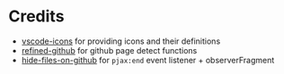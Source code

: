 # Credits

- [vscode-icons](https://github.com/vscode-icons/vscode-icons) for providing icons and their definitions
- [refined-github](https://github.com/sindresorhus/refined-github/blob/master/src/libs/page-detect.js) for github page detect functions
- [hide-files-on-github](https://github.com/sindresorhus/hide-files-on-github) for `pjax:end` event listener + observerFragment
